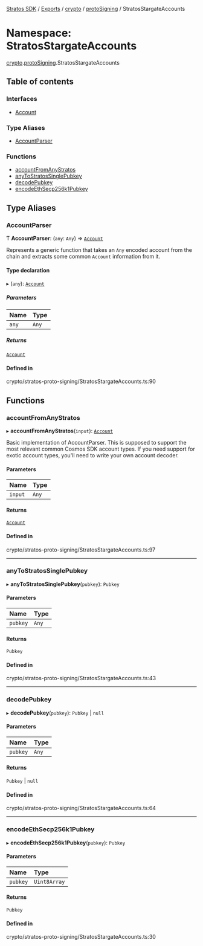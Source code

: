 [Stratos SDK](../README.md) / [Exports](../modules.md) / [crypto](crypto.md) / [protoSigning](crypto.protoSigning.md) / StratosStargateAccounts

# Namespace: StratosStargateAccounts

[crypto](crypto.md).[protoSigning](crypto.protoSigning.md).StratosStargateAccounts

## Table of contents

### Interfaces

- [Account](../interfaces/crypto.protoSigning.StratosStargateAccounts.Account.md)

### Type Aliases

- [AccountParser](crypto.protoSigning.StratosStargateAccounts.md#accountparser)

### Functions

- [accountFromAnyStratos](crypto.protoSigning.StratosStargateAccounts.md#accountfromanystratos)
- [anyToStratosSinglePubkey](crypto.protoSigning.StratosStargateAccounts.md#anytostratossinglepubkey)
- [decodePubkey](crypto.protoSigning.StratosStargateAccounts.md#decodepubkey)
- [encodeEthSecp256k1Pubkey](crypto.protoSigning.StratosStargateAccounts.md#encodeethsecp256k1pubkey)

## Type Aliases

### AccountParser

Ƭ **AccountParser**: (`any`: `Any`) => [`Account`](../interfaces/crypto.protoSigning.StratosStargateAccounts.Account.md)

Represents a generic function that takes an `Any` encoded account from the chain
and extracts some common `Account` information from it.

#### Type declaration

▸ (`any`): [`Account`](../interfaces/crypto.protoSigning.StratosStargateAccounts.Account.md)

##### Parameters

| Name | Type |
| :------ | :------ |
| `any` | `Any` |

##### Returns

[`Account`](../interfaces/crypto.protoSigning.StratosStargateAccounts.Account.md)

#### Defined in

crypto/stratos-proto-signing/StratosStargateAccounts.ts:90

## Functions

### accountFromAnyStratos

▸ **accountFromAnyStratos**(`input`): [`Account`](../interfaces/crypto.protoSigning.StratosStargateAccounts.Account.md)

Basic implementation of AccountParser. This is supposed to support the most relevant
common Cosmos SDK account types. If you need support for exotic account types,
you'll need to write your own account decoder.

#### Parameters

| Name | Type |
| :------ | :------ |
| `input` | `Any` |

#### Returns

[`Account`](../interfaces/crypto.protoSigning.StratosStargateAccounts.Account.md)

#### Defined in

crypto/stratos-proto-signing/StratosStargateAccounts.ts:97

___

### anyToStratosSinglePubkey

▸ **anyToStratosSinglePubkey**(`pubkey`): `Pubkey`

#### Parameters

| Name | Type |
| :------ | :------ |
| `pubkey` | `Any` |

#### Returns

`Pubkey`

#### Defined in

crypto/stratos-proto-signing/StratosStargateAccounts.ts:43

___

### decodePubkey

▸ **decodePubkey**(`pubkey`): `Pubkey` \| ``null``

#### Parameters

| Name | Type |
| :------ | :------ |
| `pubkey` | `Any` |

#### Returns

`Pubkey` \| ``null``

#### Defined in

crypto/stratos-proto-signing/StratosStargateAccounts.ts:64

___

### encodeEthSecp256k1Pubkey

▸ **encodeEthSecp256k1Pubkey**(`pubkey`): `Pubkey`

#### Parameters

| Name | Type |
| :------ | :------ |
| `pubkey` | `Uint8Array` |

#### Returns

`Pubkey`

#### Defined in

crypto/stratos-proto-signing/StratosStargateAccounts.ts:30
